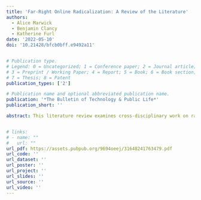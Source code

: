 ```yaml
---
title: 'Far-Right Online Radicalization: A Review of the Literature'
authors:
  - Alice Marwick
  - Benjamin Clancy
  - Katherine Furl
date: '2022-05-10'
doi: '10.21428/bfcb0bff.e9492a11'


# Publication type.
# Legend: 0 = Uncategorized; 1 = Conference paper; 2 = Journal article;
# 3 = Preprint / Working Paper; 4 = Report; 5 = Book; 6 = Book section;
# 7 = Thesis; 8 = Patent
publication_types: ['2']

# Publication name and optional abbreviated publication name.
publication: '*The Bulletin of Technology & Public Life*'
publication_short: ''

abstract: This literature review examines cross-disciplinary work on radicalization to situate, historicize, frame, and better understand the present concerns around online radicalization and far-right extremist and fringe movements. We find that research on radicalization is inextricably linked to the post-9/11 context in which it emerged, and as a result is overly focused on studying the other. Applying this research to the spread of far-right ideas online does not account for the ways in which the far-right’s endorsement of white supremacy and racism holds historical, normative precedent in the United States. Further, radicalization research is rife with uncertainties, ranging from definitional ambiguity to an inability to identify any simplistic, causal models capable of fully explaining the conditions under which radicalization occurs. Instead, there are multiple possible pathways to radicalization, and while the internet does not cause individuals to adopt far-right extremist or fringe beliefs, some technological affordances may aid adoption of these beliefs through gradual processes of socialization. We conclude that the term “radicalization” does not serve as a useful analytical frame for studying the spread of far-right and fringe ideas online. Instead, potential analytical frameworks better suited to studying these phenomena include theories prominent in the study of online communities, conversion, mainstreaming, and sociotechnical theories of media effects.


# links:
# - name: ""
#   url: ""
url_pdf: https://assets.pubpub.org/9694oeej/31648241763479.pdf
url_code: ''
url_dataset: ''
url_poster: ''
url_project: ''
url_slides: ''
url_source: ''
url_video: ''
---
```


